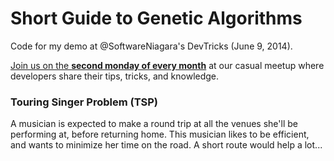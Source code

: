 Short Guide to Genetic Algorithms
=================================

Code for my demo at @SoftwareNiagara's DevTricks (June 9, 2014).

[Join us on the **second monday of every month**][devtricks] at our casual
meetup where developers share their tips, tricks, and knowledge.

### Touring Singer Problem (TSP)

A musician is expected to make a round trip at all the venues she'll be
performing at, before returning home. This musician likes to be efficient, and
wants to minimize her time on the road. A short route would help a lot...

[devtricks]: http://softwareniagara.com/#devtricks
